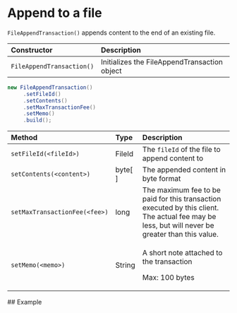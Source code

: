 # Append to a file

`FileAppendTransaction()` appends content to the end of an existing file.

| Constructor | Description |
| :--- | :--- |
| `FileAppendTransaction()` | Initializes the FileAppendTransaction object |

```java
new FileAppendTransaction()
     .setFileId()
     .setContents()
     .setMaxTransactionFee()
     .setMemo()
     .build();
```

<table>
  <thead>
    <tr>
      <th style="text-align:left">Method</th>
      <th style="text-align:left">Type</th>
      <th style="text-align:left">Description</th>
    </tr>
  </thead>
  <tbody>
    <tr>
      <td style="text-align:left"><code>setFileId(&lt;fileId&gt;)</code>
      </td>
      <td style="text-align:left">FileId</td>
      <td style="text-align:left">The <code>fileId</code> of the file to append content to</td>
    </tr>
    <tr>
      <td style="text-align:left"><code>setContents(&lt;content&gt;)</code>
      </td>
      <td style="text-align:left">byte[ ]</td>
      <td style="text-align:left">The appended content in byte format</td>
    </tr>
    <tr>
      <td style="text-align:left"><code>setMaxTransactionFee(&lt;fee&gt;)</code>
      </td>
      <td style="text-align:left">long</td>
      <td style="text-align:left">The maximum fee to be paid for this transaction executed by this client.
        The actual fee may be less, but will never be greater than this value.</td>
    </tr>
    <tr>
      <td style="text-align:left"><code>setMemo(&lt;memo&gt;)</code>
      </td>
      <td style="text-align:left">String</td>
      <td style="text-align:left">
        <p>A short note attached to the transaction</p>
        <p>Max: 100 bytes</p>
      </td>
    </tr>
  </tbody>
</table>## Example

```java

```

